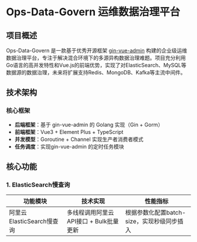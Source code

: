 # Ops-Data-Govern 运维数据治理平台

## 项目概述

Ops-Data-Govern 是一款基于优秀开源框架 [gin-vue-admin](https://github.com/flipped-aurora/gin-vue-admin/) 构建的企业级运维数据治理平台，专注于解决混合环境下的多源异构数据治理难题。项目充分利用Go语言的高并发特性和Vue.js的前端优势，实现了对ElasticSearch、MySQL等数据源的数据治理，未来将扩展支持Redis、MongoDB、Kafka等主流中间件。

## 技术架构

### 核心框架
- **后端框架**：基于 gin-vue-admin 的 Golang 实现（Gin + Gorm）
- **前端框架**：Vue3 + Element Plus + TypeScript
- **并发模型**：Goroutine + Channel 实现生产者消费者模式
- **任务调度**：实现gin-vue-admin 的定时任务模块

## 核心功能

### 1. ElasticSearch慢查询
| 功能模块       | 技术实现                      | 性能指标               |
|----------------|-----------------------------|-----------------------|
| 阿里云ElasticSearch慢查询      | 多线程调用阿里云API接口 + Bulk批量更新       | 根据参数化配置batch-size，实现秒级同步插入       |